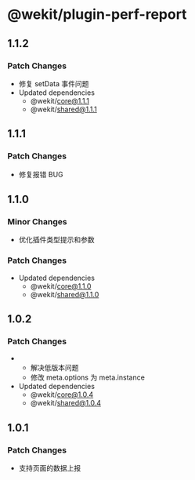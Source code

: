 # @wekit/plugin-perf-report

## 1.1.2

### Patch Changes

- 修复 setData 事件问题
- Updated dependencies
  - @wekit/core@1.1.1
  - @wekit/shared@1.1.1

## 1.1.1

### Patch Changes

- 修复报错 BUG

## 1.1.0

### Minor Changes

- 优化插件类型提示和参数

### Patch Changes

- Updated dependencies
  - @wekit/core@1.1.0
  - @wekit/shared@1.1.0

## 1.0.2

### Patch Changes

- - 解决低版本问题
  - 修改 meta.options 为 meta.instance
- Updated dependencies
  - @wekit/core@1.0.4
  - @wekit/shared@1.0.4

## 1.0.1

### Patch Changes

- 支持页面的数据上报
